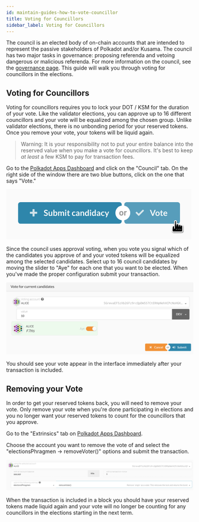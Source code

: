 ```yaml
---
id: maintain-guides-how-to-vote-councillor
title: Voting for Councillors
sidebar_label: Voting for Councillors
---
```


The council is an elected body of on-chain accounts that are intended to represent the passive
stakeholders of Polkadot and/or Kusama. The council has two major tasks in governance: proposing
referenda and vetoing dangerous or malicious referenda. For more information on the council, see the
[governance page](learn-governance#council). This guide will walk you through voting for councillors
in the elections.

## Voting for Councillors

Voting for councillors requires you to lock your DOT / KSM for the duration of your vote. Like the
validator elections, you can approve up to 16 different councillors and your vote will be equalized
among the chosen group. Unlike validator elections, there is no unbonding period for your reserved
tokens. Once you remove your vote, your tokens will be liquid again.

> Warning: It is your responsibility not to put your entire balance into the reserved value when you
> make a vote for councillors. It's best to keep _at least_ a few KSM to pay for transaction fees.

Go to the [Polkadot Apps Dashboard](https://polkadot.js.org/apps) and click on the "Council" tab. On
the right side of the window there are two blue buttons, click on the one that says "Vote."

![](assets/council/vote.png)

Since the council uses approval voting, when you vote you signal which of the candidates you approve
of and your voted tokens will be equalized among the selected candidates. Select up to 16 council
candidates by moving the slider to "Aye" for each one that you want to be elected. When you've made
the proper configuration submit your transaction.

![](assets/council/vote_for_yourself.png)

You should see your vote appear in the interface immediately after your transaction is included.

## Removing your Vote

In order to get your reserved tokens back, you will need to remove your vote. Only remove your vote
when you're done participating in elections and you no longer want your reserved tokens to count for
the councillors that you approve.

Go to the "Extrinsics" tab on [Polkadot Apps Dashboard](https://polkadot.js.org/apps).

Choose the account you want to remove the vote of and select the "electionsPhragmen ->
removeVoter()" options and submit the transaction.

![](assets/council/remove_vote.png)

When the transaction is included in a block you should have your reserved tokens made liquid again
and your vote will no longer be counting for any councillors in the elections starting in the next
term.
